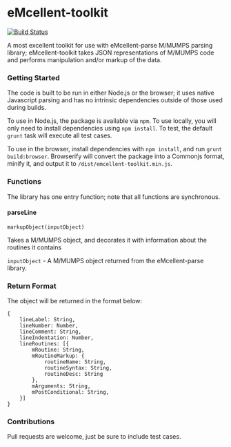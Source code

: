 # eMcellent-toolkit

[![Build Status](https://travis-ci.org/mmccall/eMcellent-toolkit.svg?branch=master)](https://travis-ci.org/mmccall/eMcellent-toolkit)

A most excellent toolkit for use with eMcellent-parse M/MUMPS parsing library; eMcellent-toolkit takes JSON representations of M/MUMPS code and performs manipulation and/or markup of the data.

### Getting Started

The code is built to be run in either Node.js or the browser; it uses native Javascript parsing and has no intrinsic dependencies outside of those used during builds.

To use in Node.js, the package is available via `npm`.  To use locally, you will only need to install dependencies using `npm install`.  To test, the default `grunt` task will execute all test cases.

To use in the browser, install dependencies with `npm install`, and run `grunt build:browser`.  Browserify will convert the package into a Commonjs format, minify it, and output it to `/dist/emcellent-toolkit.min.js`.

### Functions

The library has one entry function; note that all functions are synchronous.

#### parseLine

`markupObject(inputObject)`

Takes a M/MUMPS object, and decorates it with information about the routines it contains

`inputObject` - A M/MUMPS object returned from the eMcellent-parse library.

### Return Format

The object will be returned in the format below:

```
{
	lineLabel: String,
	lineNumber: Number,
	lineComment: String,
	lineIndentation: Number,
    lineRoutines: [{
        mRoutine: String,
        mRoutineMarkup: {
            routineName: String,
            routineSyntax: String,
            routineDesc: String
        },
        mArguments: String,
        mPostConditional: String,
    }]
}
```
### Contributions

Pull requests are welcome, just be sure to include test cases.
